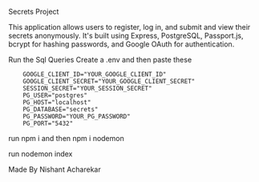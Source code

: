 Secrets Project

This application allows users to register, log in, and submit and view their secrets anonymously. It's built using Express, PostgreSQL, Passport.js, bcrypt for hashing passwords, and Google OAuth for authentication.

Run the Sql Queries 
Create a .env and then paste these

        GOOGLE_CLIENT_ID="YOUR_GOOGLE_CLIENT_ID"
        GOOGLE_CLIENT_SECRET="YOUR_GOOGLE_CLIENT_SECRET"
        SESSION_SECRET="YOUR_SESSION_SECRET"
        PG_USER="postgres"
        PG_HOST="localhost"
        PG_DATABASE="secrets"
        PG_PASSWORD="YOUR_PG_PASSWORD"
        PG_PORT="5432"

run npm i and then npm i nodemon

run nodemon index

Made By Nishant Acharekar
